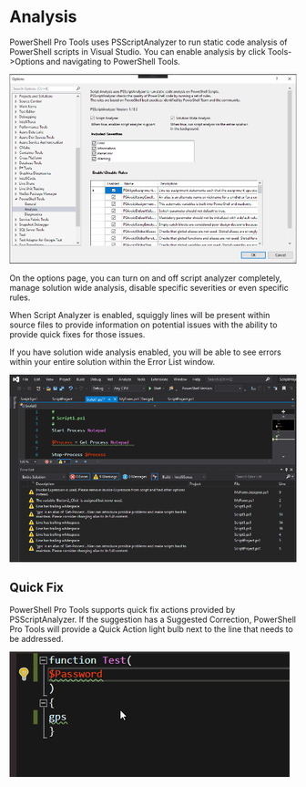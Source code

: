 # Analysis

PowerShell Pro Tools uses PSScriptAnalyzer to run static code analysis of PowerShell scripts in Visual Studio. You can enable analysis by click Tools-&gt;Options and navigating to PowerShell Tools. 

![Script Analysis Options](../../.gitbook/assets/image%20%2822%29.png)

On the options page, you can turn on and off script analyzer completely, manage solution wide analysis, disable specific severities or even specific rules. 

When Script Analyzer is enabled, squiggly lines will be present within source files to provide information on potential issues with the ability to provide quick fixes for those issues. 

If you have solution wide analysis enabled, you will be able to see errors within your entire solution within the Error List window. 

![Error List Window](../../.gitbook/assets/image%20%288%29.png)

## Quick Fix

PowerShell Pro Tools supports quick fix actions provided by PSScriptAnalyzer. If the suggestion has a Suggested Correction, PowerShell Pro Tools will provide a Quick Action light bulb next to the line that needs to be addressed. 

![Executing quick fix actions](../../.gitbook/assets/quickfix.gif)

